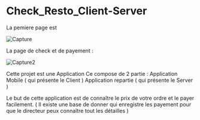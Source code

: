 # Check_Resto_Client-Server

La pemiere page est 


![Capture](https://user-images.githubusercontent.com/81040211/208312648-1bcd105c-b559-49a5-8b3e-008133d43a50.PNG)




La page de check et de payement : 


![Capture2](https://user-images.githubusercontent.com/81040211/208312647-79fe59d1-0879-49c9-bba4-75926f8b9a5e.PNG)



Cette projet est une Application Ce compose de 2 partie : 
Application Mobile ( qui présente le Client ) 
Application repartie ( qui présente le Server )

Le but de cette application est de connaître le prix de votre ordre et le payer facilement. 
( Il existe une base de donner qui enregistre les payement pour que le directeur peux connaître tout les détailles  ) 



